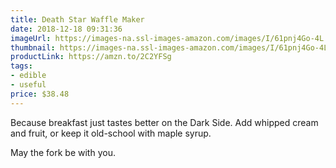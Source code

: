 ```yaml
---
title: Death Star Waffle Maker
date: 2018-12-18 09:31:36
imageUrl: https://images-na.ssl-images-amazon.com/images/I/61pnj4Go-4L._SX522_.jpg
thumbnail: https://images-na.ssl-images-amazon.com/images/I/61pnj4Go-4L._SR600,315__.jpg
productLink: https://amzn.to/2C2YFSg
tags:
- edible
- useful
price: $38.48
---
```


Because breakfast just tastes better on the Dark Side. Add whipped cream and fruit, or keep it old-school with maple syrup.

May the fork be with you.